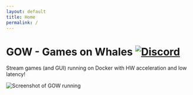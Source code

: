 ```yaml
---
layout: default
title: Home
permalink: /
---
```

# GOW - Games on Whales [![Discord](https://img.shields.io/discord/856434175455133727.svg?label=&logo=discord&logoColor=ffffff&color=7389D8&labelColor=6A7EC2)](https://discord.gg/kRGUDHNHt2)

Stream games (and GUI) running on Docker with HW acceleration and low latency! 

![Screenshot of GOW running](/assets/img/GOW-running.jpg)